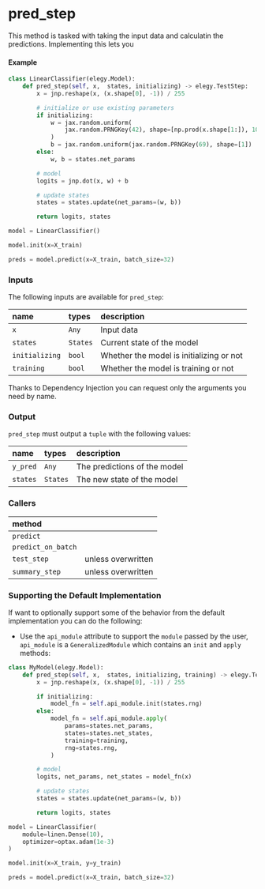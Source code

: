 # pred_step
This method is tasked with taking the input data and calculatin the predictions. Implementing this lets you 

#### Example

```python
class LinearClassifier(elegy.Model):
    def pred_step(self, x,  states, initializing) -> elegy.TestStep:  
        x = jnp.reshape(x, (x.shape[0], -1)) / 255

        # initialize or use existing parameters
        if initializing:
            w = jax.random.uniform(
                jax.random.PRNGKey(42), shape=[np.prod(x.shape[1:]), 10]
            )
            b = jax.random.uniform(jax.random.PRNGKey(69), shape=[1])
        else:
            w, b = states.net_params

        # model
        logits = jnp.dot(x, w) + b

        # update states
        states = states.update(net_params=(w, b))

        return logits, states

model = LinearClassifier()

model.init(x=X_train)

preds = model.predict(x=X_train, batch_size=32)
```

### Inputs
The following inputs are available for `pred_step`:

| name           | types    | description                              |
| :------------- | :------- | :--------------------------------------- |
| `x`            | `Any`    | Input data                               |
| `states`       | `States` | Current state of the model               |
| `initializing` | `bool`   | Whether the model is initializing or not |
| `training`     | `bool`   | Whether the model is training or not     |

Thanks to Dependency Injection you can request only the arguments you need by name. 

### Output
`pred_step` must output a `tuple` with the following values:

| name     | types    | description                  |
| :------- | :------- | :--------------------------- |
| `y_pred` | `Any`    | The predictions of the model |
| `states` | `States` | The new state of the model   |


### Callers

| method             |                    |
| :----------------- | :----------------- |
| `predict`          |                    |
| `predict_on_batch` |                    |
| `test_step`        | unless overwritten |
| `summary_step`     | unless overwritten |

### Supporting the Default Implementation

If want to optionally support some of the behavior from the default implementation you can do the following:

* Use the `api_module` attribute to support the `module` passed by the user, `api_module` is a `GeneralizedModule` which contains an `init` and `apply` methods:

```python
class MyModel(elegy.Model):
    def pred_step(self, x,  states, initializing, training) -> elegy.TestStep:  
        x = jnp.reshape(x, (x.shape[0], -1)) / 255

        if initializing:
            model_fn = self.api_module.init(states.rng)
        else:
            model_fn = self.api_module.apply(
                params=states.net_params,
                states=states.net_states,
                training=training,
                rng=states.rng,
            )

        # model
        logits, net_params, net_states = model_fn(x)

        # update states
        states = states.update(net_params=(w, b))

        return logits, states

model = LinearClassifier(
    module=linen.Dense(10),
    optimizer=optax.adam(1e-3)
)

model.init(x=X_train, y=y_train)

preds = model.predict(x=X_train, batch_size=32)
```